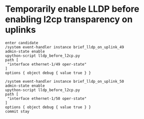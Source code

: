 # Temporarily enable LLDP before enabling l2cp transparency on uplinks

```
enter candidate
/system event-handler instance brief_lldp_on_uplink_49
admin-state enable
upython-script lldp_before_l2cp.py
path [
 "interface ethernet-1/49 oper-state"
]
options { object debug { value true } }

/system event-handler instance brief_lldp_on_uplink_50
admin-state enable
upython-script lldp_before_l2cp.py
path [
 "interface ethernet-1/50 oper-state"
]
options { object debug { value true } }
commit stay
```
